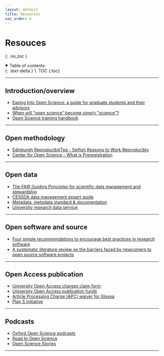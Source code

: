 ```yaml
---
layout: default
title: Resources
nav_order: 4
---
```


# Resouces
{: .no_toc }

<details open markdown="block">
  <summary>
    Table of contents
  </summary>
  {: .text-delta }
1. TOC
{:toc}
</details>

---


## Introduction/overview

- [Easing Into Open Science: a guide for graduate students and their advisors](https://online.ucpress.edu/collabra/article/7/1/18684/115927/Easing-Into-Open-Science-A-Guide-for-Graduate)
- [When will "open science" become simply "science"?](https://genomebiology.biomedcentral.com/articles/10.1186/s13059-015-0669-2)
- [Open Science training handbook](https://open-science-training-handbook.gitbook.io/book/introduction)

---

## Open methodology

- [Edinburgh ReproducibiliTea - Selfish Reasons to Work Reproducibly](https://www.youtube.com/watch?v=bZ0L53VZQF4)
- [Center for Open Science - What is Preregistration](https://www.cos.io/initiatives/prereg)

---

## Open data

- [The FAIR Guiding Principles for scientific data management and stewardship](https://www.nature.com/articles/sdata201618)
- [CESSDA data management expert guide](https://www.cessda.eu/Training/Training-Resources/Library/Data-Management-Expert-Guide)
- [Metadata, metadata standard & documentation](https://www.utwente.nl/en/bms/datalab/datasharing/new-rich-text-document/)
- [University research data service](https://www.ed.ac.uk/information-services/research-support/research-data-service)

---

## Open software and source

- [Four simple recommendations to encourage best practices in research software](https://f1000research.com/articles/6-876/v1)
- [A systematic literature review on the barriers faced by newcomers to open source software projects](http://igor.pro.br/publica/papers/IST_SysReview_PrePrint.pdf)

---

## Open Access publication

- [University Open Access charges claim form](https://www.ed.ac.uk/information-services/research-support/publish-research/open-access/open-access-publication-charges-claim-form)
- [University Open Access publication funds](https://www.ed.ac.uk/information-services/research-support/publish-research/open-access/request-apc-payment)
- [Article Processing Charge (APC) waiver for Glossa](https://www.glossa-journal.org/about/submissions/)
- [Plan S initiative](https://www.coalition-s.org/why-plan-s/)

---

## Podcasts

- [Oxford Open Science podcasts](https://podcasts.ox.ac.uk/series/open-science)
- [Road to Open Science](https://www.uu.nl/en/research/utrecht-young-academy/projects/open-science/road-to-open-science-podcast)
- [Open Science Stories](https://player.fm/series/open-science-stories)

---
